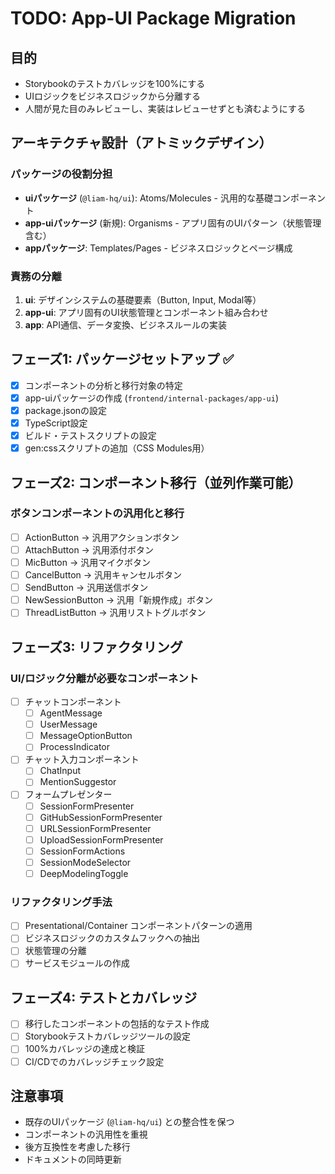 # TODO: App-UI Package Migration

## 目的
- Storybookのテストカバレッジを100%にする
- UIロジックをビジネスロジックから分離する
- 人間が見た目のみレビューし、実装はレビューせずとも済むようにする

## アーキテクチャ設計（アトミックデザイン）

### パッケージの役割分担
- **uiパッケージ** (`@liam-hq/ui`): Atoms/Molecules - 汎用的な基礎コンポーネント
- **app-uiパッケージ** (新規): Organisms - アプリ固有のUIパターン（状態管理含む）
- **appパッケージ**: Templates/Pages - ビジネスロジックとページ構成

### 責務の分離
1. **ui**: デザインシステムの基礎要素（Button, Input, Modal等）
2. **app-ui**: アプリ固有のUI状態管理とコンポーネント組み合わせ
3. **app**: API通信、データ変換、ビジネスルールの実装

## フェーズ1: パッケージセットアップ ✅
- [x] コンポーネントの分析と移行対象の特定
- [x] app-uiパッケージの作成 (`frontend/internal-packages/app-ui`)
- [x] package.jsonの設定
- [x] TypeScript設定
- [x] ビルド・テストスクリプトの設定
- [x] gen:cssスクリプトの追加（CSS Modules用）

## フェーズ2: コンポーネント移行（並列作業可能）

### ボタンコンポーネントの汎用化と移行
- [ ] ActionButton → 汎用アクションボタン
- [ ] AttachButton → 汎用添付ボタン
- [ ] MicButton → 汎用マイクボタン
- [ ] CancelButton → 汎用キャンセルボタン
- [ ] SendButton → 汎用送信ボタン
- [ ] NewSessionButton → 汎用「新規作成」ボタン
- [ ] ThreadListButton → 汎用リストトグルボタン

## フェーズ3: リファクタリング

### UI/ロジック分離が必要なコンポーネント
- [ ] チャットコンポーネント
  - [ ] AgentMessage
  - [ ] UserMessage
  - [ ] MessageOptionButton
  - [ ] ProcessIndicator
- [ ] チャット入力コンポーネント
  - [ ] ChatInput
  - [ ] MentionSuggestor
- [ ] フォームプレゼンター
  - [ ] SessionFormPresenter
  - [ ] GitHubSessionFormPresenter
  - [ ] URLSessionFormPresenter
  - [ ] UploadSessionFormPresenter
  - [ ] SessionFormActions
  - [ ] SessionModeSelector
  - [ ] DeepModelingToggle

### リファクタリング手法
- [ ] Presentational/Container コンポーネントパターンの適用
- [ ] ビジネスロジックのカスタムフックへの抽出
- [ ] 状態管理の分離
- [ ] サービスモジュールの作成

## フェーズ4: テストとカバレッジ
- [ ] 移行したコンポーネントの包括的なテスト作成
- [ ] Storybookテストカバレッジツールの設定
- [ ] 100%カバレッジの達成と検証
- [ ] CI/CDでのカバレッジチェック設定

## 注意事項
- 既存のUIパッケージ (`@liam-hq/ui`) との整合性を保つ
- コンポーネントの汎用性を重視
- 後方互換性を考慮した移行
- ドキュメントの同時更新